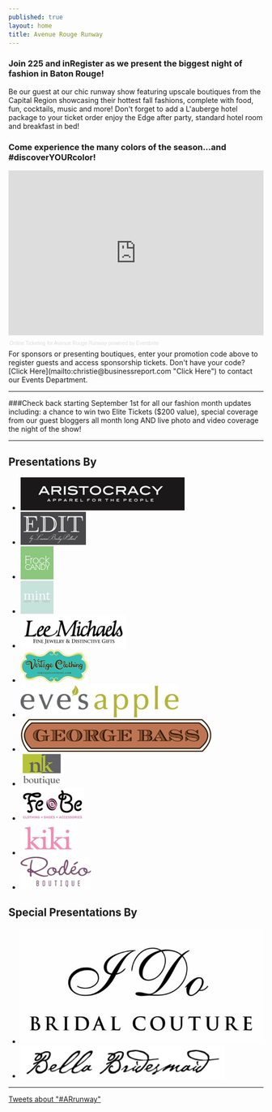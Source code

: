 ```yaml
---
published: true
layout: home
title: Avenue Rouge Runway
---
```


### **Join 225 and inRegister as we present the biggest night of fashion in Baton Rouge!**
Be our guest at our chic runway show featuring upscale boutiques from the Capital Region showcasing their hottest fall fashions, complete with food, fun, cocktails, music and more! Don't forget to add a L'auberge hotel package to your ticket order enjoy the Edge after party, standard hotel room and breakfast in bed!
### **Come experience the many colors of the season...and #discoverYOURcolor!**
<!-- Eventbrite Ticket Sales -->
<div style="width:100%; text-align:left;" ><iframe src="http://www.eventbrite.com/tickets-external?eid=7082920205&ref=etckt&v=2" frameborder="0" height="325" width="100%" vspace="0" hspace="0" marginheight="5" marginwidth="5" scrolling="auto" allowtransparency="true"></iframe><div style="font-family:Helvetica, Arial; font-size:10px; padding:5px 0 5px; margin:2px; width:100%; text-align:left;" ><a style="color:#ddd; text-decoration:none;" target="_blank" href="http://www.eventbrite.com/r/etckt">Online Ticketing</a><span style="color:#ddd;"> for </span><a style="color:#ddd; text-decoration:none;" target="_blank" href="http://avenuerougerunway.eventbrite.com?ref=etckt">Avenue Rouge Runway</a> <span style="color:#ddd;">powered by</span> <a style="color:#ddd; text-decoration:none;" target="_blank" href="http://www.eventbrite.com?ref=etckt">Eventbrite</a></div></div>
For sponsors or presenting boutiques, enter your promotion code above to register guests and access sponsorship tickets. Don't have your code? [Click Here](mailto:christie@businessreport.com "Click Here") to contact our Events Department.
<hr>
###Check back starting September 1st for all our fashion month updates including: a chance to win two Elite Tickets ($200 value), special coverage from our guest bloggers all month long AND live photo and video coverage the night of the show! 
<hr>

<div class="presentations">
  <h2>Presentations By</h2>
  <div class="presenters">
    <ul>
      <li><a href="http://aristocracyapparel.com/" target="_blank"><img src="/img/logos/aristocracy.jpg" /></a></li>
      <li><a href="https://www.facebook.com/pages/Edit-by-LBP/115987308568201" target="_blank"><img src="/img/logos/edit.jpg" /></a></li>
      <li><a href="http://www.frockcandy.com/" target="_blank"><img   src="/img/logos/frockcandy.jpg" /></a></li>
      <li><a href="http://allthingsmint.com/" target="_blank"><img src="/img/logos/mint.jpg" /></a></li>
      <li><a href="http://www.lmfj.com/" target="_blank"><img src="/img/logos/lmfj.jpg" /></a></li>
      <li><a href="https://www.facebook.com/pages/Vertage-Clothing/238456516211677" target="_blank"><img src="/img/logos/vertage.jpg" /></a></li>
      <li><a href="http://www.evesapple.com/" target="_blank"><img src="/img/logos/EvesApple.jpg" /></a></li>
       <li><a href="http://www.georgebass.com/" target="_blank"><img src="/img/logos/georgebass.jpg" /></a></li>
      <li><a href="http://www.nkboutique.com/" target="_blank"><img src="/img/logos/nk.jpg" /></a></li>
      <li><a href="https://www.facebook.com/pages/FeBe-Clothing/50278537372" target="_blank"> <img src="/img/logos/febe.jpg" /></a></li>
      <li><a href="http://www.shopkikionline.com/web/" target="_blank"><img src="/img/logos/kiki.jpg" /></a></li>
      <li><a href="https://www.facebook.com/RodeoBoutique" target="_blank"><img src="/img/logos/rodeo.jpg" /></a></li>
    </ul>
  </div>
</div>
<div class="presentations">
  <h2>Special Presentations By</h2>
  <div class="presenters">
    <ul>
       <li><a href="http://idobridalcouture.com/" target="_blank"><img src="/img/logos/idocouture.jpg" /></a></li>
      <li><a href="http://www.bellabridesmaid.com/index.php#mi=2&pt=1&pi=10000&s=0&p=0&a=3&at=0" target="_blank"> <img src="/img/logos/bellabridesmaidh.jpg" /> </a> </li>
    </ul>
  </div>
</div>

<hr>
<a class="twitter-timeline" width="725" height="250" href="https://twitter.com/search?q=%23ARrunway" data-widget-id="362965140867518466">Tweets about "#ARrunway"</a>
<script>!function(d,s,id){var js,fjs=d.getElementsByTagName(s)[0],p=/^http:/.test(d.location)?'http':'https';if(!d.getElementById(id)){js=d.createElement(s);js.id=id;js.src=p+"://platform.twitter.com/widgets.js";fjs.parentNode.insertBefore(js,fjs);}}(document,"script","twitter-wjs");</script>

